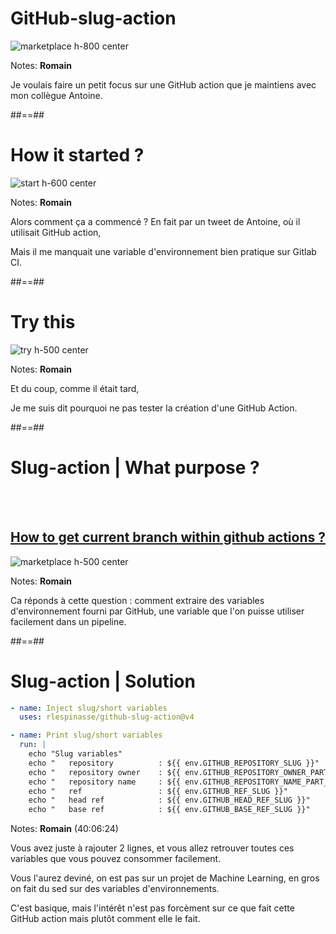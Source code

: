 # GitHub-slug-action

![marketplace h-800 center](./assets/images/github-slug-action.png)

Notes: **Romain**

Je voulais faire un petit focus sur une GitHub action que je maintiens avec mon collègue Antoine.

##==##

# How it started ?

![start h-600 center](./assets/images/twitter-start.png)

Notes: **Romain**

Alors comment ça a commencé ? En fait par un tweet de Antoine, où il utilisait GitHub action,

Mais il me manquait une variable d'environnement bien pratique sur Gitlab CI.

##==##

# Try this

![try h-500 center](./assets/images/twitter-try.png)

Notes: **Romain**

Et du coup, comme il était tard,

Je me suis dit pourquoi ne pas tester la création d'une GitHub Action.

##==##

# Slug-action | What purpose ?

<br><br>

## [How to get current branch within github actions ?](https://stackoverflow.com/questions/58033366/how-to-get-current-branch-within-github-actions/58730805#58730805)

![marketplace h-500 center](./assets/images/stackoverflow-github-actions.png)

Notes: **Romain**

Ca réponds à cette question : comment extraire des variables d'environnement fourni par GitHub, une variable que l'on puisse utiliser facilement dans un pipeline.

##==##

<!-- .slide: class="with-code" -->

# Slug-action | Solution

```yaml
- name: Inject slug/short variables
  uses: rlespinasse/github-slug-action@v4

- name: Print slug/short variables
  run: |
    echo "Slug variables"
    echo "   repository          : ${{ env.GITHUB_REPOSITORY_SLUG }}"            # print "rlespinasse-github-slug-action"
    echo "   repository owner    : ${{ env.GITHUB_REPOSITORY_OWNER_PART_SLUG }}" # rlespinasse
    echo "   repository name     : ${{ env.GITHUB_REPOSITORY_NAME_PART_SLUG }}"  # github-slug-action
    echo "   ref                 : ${{ env.GITHUB_REF_SLUG }}"                   # 80-merge
    echo "   head ref            : ${{ env.GITHUB_HEAD_REF_SLUG }}"              # feat-1-demo-branch
    echo "   base ref            : ${{ env.GITHUB_BASE_REF_SLUG }}"              # main
```

Notes: **Romain** (40:06:24)

Vous avez juste à rajouter 2 lignes, et vous allez retrouver toutes ces variables que vous pouvez consommer facilement.

Vous l'aurez deviné, on est pas sur un projet de Machine Learning, en gros on fait du sed sur des variables  d'environnements.

C'est basique, mais l'intérêt n'est pas forcèment sur ce que fait cette GitHub action mais plutôt comment elle le fait.
